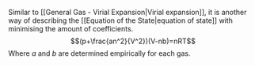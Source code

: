 Similar to [[General Gas - Virial Expansion|Virial expansion]], it is another way of describing the [[Equation of the State|equation of state]] with minimising the amount of coefficients.
$$(p+\frac{an^2}{V^2})(V-nb)=nRT$$
Where $a$ and $b$ are determined empirically for each gas.
